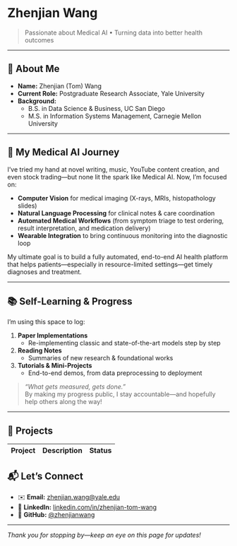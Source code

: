 # Zhenjian Wang

> Passionate about Medical AI • Turning data into better health outcomes

---

## 👋 About Me

- **Name:** Zhenjian (Tom) Wang  
- **Current Role:** Postgraduate Research Associate, Yale University  
- **Background:**  
  - B.S. in Data Science & Business, UC San Diego  
  - M.S. in Information Systems Management, Carnegie Mellon University  

---

## 🔬 My Medical AI Journey

I’ve tried my hand at novel writing, music, YouTube content creation, and even stock trading—but none lit the spark like Medical AI. Now, I’m focused on:

- **Computer Vision** for medical imaging (X-rays, MRIs, histopathology slides)  
- **Natural Language Processing** for clinical notes & care coordination  
- **Automated Medical Workflows** (from symptom triage to test ordering, result interpretation, and medication delivery)  
- **Wearable Integration** to bring continuous monitoring into the diagnostic loop  

My ultimate goal is to build a fully automated, end-to-end AI health platform that helps patients—especially in resource-limited settings—get timely diagnoses and treatment.

---

## 📚 Self-Learning & Progress

I’m using this space to log:

1. **Paper Implementations**  
   - Re-implementing classic and state-of-the-art models step by step  
2. **Reading Notes**  
   - Summaries of new research & foundational works  
3. **Tutorials & Mini-Projects**  
   - End-to-end demos, from data preprocessing to deployment  

> *“What gets measured, gets done.”*  
> By making my progress public, I stay accountable—and hopefully help others along the way!

---

## 🚀 Projects

| Project                          | Description                                    | Status       |
|----------------------------------|------------------------------------------------|--------------|




## 📬 Let’s Connect

- ✉️ **Email:** zhenjian.wang@yale.edu
- 💼 **LinkedIn:** [linkedin.com/in/zhenjian-tom-wang](https://www.linkedin.com/in/zhenjian-tom-wang-881476226/)  
- 🐙 **GitHub:** [@zhenjianwang](https://github.com/tomwong001)

---

*Thank you for stopping by—keep an eye on this page for updates!*  
